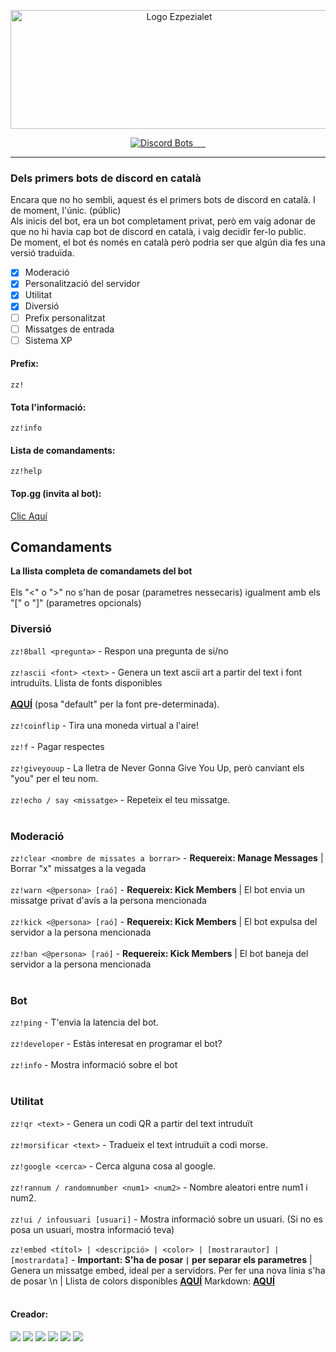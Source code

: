 <p align="center">
	<img src="https://cdn.discordapp.com/attachments/716194103813210180/721050026427809863/ezpezialet-sense-fondo-llnegres_2.png" 	alt="Logo Ezpezialet"  width="524" height="190">
</p>


<p align="center">
  <a href="https://top.gg/bot/553883586210562060">
    <img src="https://top.gg/api/widget/status/553883586210562060.svg?noavatar=true" alt="Discord Bots">
    <img src="https://top.gg/api/widget/lib/553883586210562060.svg?noavatar=true" alt="">
    <img src="https://top.gg/api/widget/servers/553883586210562060.svg?noavatar=true" alt="">
    <img src="https://top.gg/api/widget/owner/553883586210562060.svg?noavatar=true" alt="">
    <img src="https://top.gg/api/widget/upvotes/553883586210562060.svg?noavatar=true" alt="">
  </a>
    <img src="https://img.shields.io/pypi/v/discord.py?label=discord.py" alt="">
</p>


--------

### Dels primers bots de discord en català
Encara que no ho sembli, aquest &eacute;s el primers bots de discord en catal&agrave;. I de moment, l'&uacute;nic. (públic)<br>Als inicis del bot, era un bot completament privat, per&ograve; em vaig adonar de que no hi havia cap bot de discord en catal&agrave;, i vaig decidir fer-lo public.<br />De moment, el bot &eacute;s només en catal&agrave; per&ograve; podria ser que alg&uacute;n dia fes una versi&oacute; tradu&iuml;da.

- [x] Moderació
- [x] Personalització del servidor
- [x] Utilitat
- [x] Diversió
- [ ] Prefix personalitzat
- [ ] Missatges de entrada
- [ ] Sistema XP

#### Prefix:
`zz!`

#### Tota l'informació:
`zz!info`

#### Lista de comandaments:
`zz!help`

#### Top.gg (invita al bot):
[Clic Aquí](https://top.gg/bot/553883586210562060 "Fes clic aqui per anar a la pàgina de top.gg")

## Comandaments
**La llista completa de comandamets del bot**<br></br>
Els "<" o ">" no s'han de posar (parametres nessecaris) igualment amb els "[" o "]" (parametres opcionals)

### Diversió
`zz!8ball <pregunta>` - Respon una pregunta de si/no<br></br>
`zz!ascii <font> <text>` - Genera un text ascii art a partir del text i font intruduïts. Llista de fonts disponibles<br></br> [**AQUÍ**](http://www.figlet.org/examples.html) (posa "default" per la font pre-determinada).<br></br>
`zz!coinflip` - Tira una moneda virtual a l'aire!<br></br>
`zz!f` - Pagar respectes<br></br>
`zz!giveyouup` - La lletra de Never Gonna Give You Up, però canviant els "you" per el teu nom.<br></br>
`zz!echo / say <missatge>` -  Repeteix el teu missatge.<br></br>

### Moderació
`zz!clear <nombre de missates a borrar>` - **Requereix: Manage Messages** | Borrar "x" missatges a la vegada<br></br>
`zz!warn <@persona> [raó]` - **Requereix: Kick Members** | El bot envia un missatge privat d'avís a la persona mencionada<br></br>
`zz!kick <@persona> [raó]` - **Requereix: Kick Members** | El bot expulsa del servidor a la persona mencionada<br></br>
`zz!ban <@persona> [raó]` - **Requereix: Kick Members** | El bot baneja del servidor a la persona mencionada<br></br>

### Bot
`zz!ping` - T'envia la latencia del bot.<br></br>
`zz!developer` - Estàs interesat en programar el bot?<br></br>
`zz!info` - Mostra informació sobre el bot<br></br>

### Utilitat
`zz!qr <text>` - Genera un codi QR a partir del text intruduït<br></br>
`zz!morsificar <text>` - Tradueix el text intruduït a codi morse.<br></br>
`zz!google <cerca>` - Cerca alguna cosa al google.<br></br>
`zz!rannum / randomnumber <num1> <num2>` - Nombre aleatori entre num1 i num2.<br></br>
`zz!ui / infousuari [usuari]` - Mostra informació sobre un usuari. (Si no es posa un usuari, mostra informació teva)<br></br>
`zz!embed <títol> | <descripció> | <color> | [mostrarautor] | [mostrardata]` - **Important: S'ha de posar `|` per separar els parametres** | Genera un missatge embed, ideal per a servidors. Per fer una nova línia s'ha de posar \n | Llista de colors disponibles [**AQUÍ**](https://gist.github.com/Soheab/d9cf3f40e34037cfa544f464fc7d919e#file-discord-colour-md) Markdown: [**AQUÍ**](https://docs.discord.club/embedg/reference/markdown)<br></br>


#### Creador:
[![](https://img.shields.io/badge/MrOrange9__JCT-Twitch-blueviolet?logo=twitch&logoColor=ffffff)](https://www.twitch.tv/mrorange9jct) [![](https://img.shields.io/badge/MrOrange9%20JCT-YouTube-ff0000?logo=youtube)](https://www.youtube.com/channel/UCPeW7VCCyDmXl2Gv-CCZJXw) ![](https://img.shields.io/badge/MrOrange9__JCT%239999-Discord-%237289DA?logo=discord&logoColor=ffffff) [![](https://img.shields.io/badge/mrorange9__jct-Instagram-E1306C?logo=instagram&logoColor=ffffff)](https://www.instagram.com/mrorange9_jct/) [![](https://img.shields.io/badge/MrOrange9--JCT-GitHub-lightgrey?logo=github)](https://github.com/MrOrange9-JCT) [![](https://img.shields.io/badge/MrOrange9%20JCT-Steam-32668f?logo=steam)](https://steamcommunity.com/id/mrorange9jct/)
